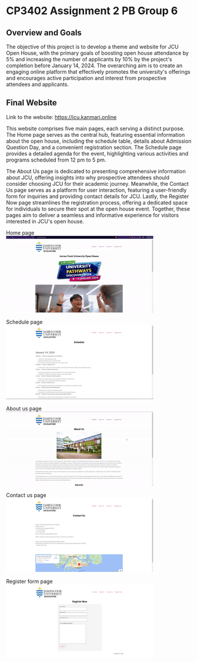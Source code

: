 # CP3402 Assignment 2 PB Group 6

## Overview and Goals
The objective of this project is to develop a theme and website for JCU Open House, with the primary goals of boosting open house attendance by 5% and increasing the number of applicants by 10% by the project's completion before January 14, 2024. The overarching aim is to create an engaging online platform that effectively promotes the university's offerings and encourages active participation and interest from prospective attendees and applicants.

## Final Website
Link to the website: https://jcu.kanmari.online 

This website comprises five main pages, each serving a distinct purpose. The Home page serves as the central hub, featuring essential information about the open house, including the schedule table, details about Admission Question Day, and a convenient registration section. The Schedule page provides a detailed agenda for the event, highlighting various activities and programs scheduled from 12 pm to 5 pm. 

The About Us page is dedicated to presenting comprehensive information about JCU, offering insights into why prospective attendees should consider choosing JCU for their academic journey. Meanwhile, the Contact Us page serves as a platform for user interaction, featuring a user-friendly form for inquiries and providing contact details for JCU. Lastly, the Register Now page streamlines the registration process, offering a dedicated space for individuals to secure their spot at the open house event. Together, these pages aim to deliver a seamless and informative experience for visitors interested in JCU's open house.

Home page \
<img src="images\home-page.gif" width=400> 

Schedule page \
<img src="images\schedule.png" width=400>

About us page \
<img src="images\about.gif" width=400> 

Contact us page \
<img src="images\contact.png" width=400> 

Register form page \
<img src="images\register.png" width=400>
